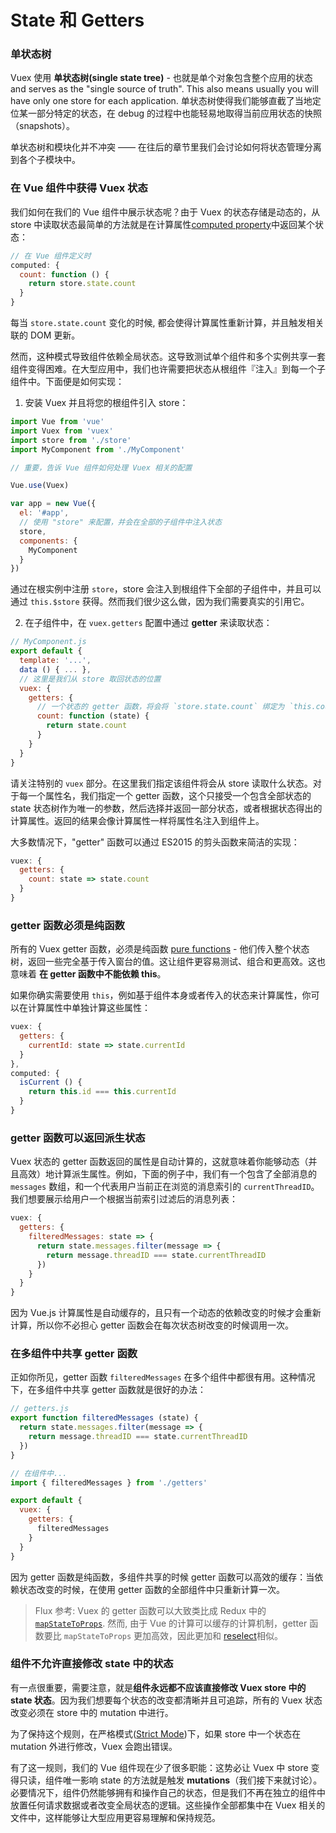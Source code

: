 # State 和 Getters

### 单状态树

Vuex 使用 **单状态树(single state tree)** - 也就是单个对象包含整个应用的状态 and serves as the "single source of truth". This also means usually you will have only one store for each application. 单状态树使得我们能够直截了当地定位某一部分特定的状态，在 debug 的过程中也能轻易地取得当前应用状态的快照（snapshots）。

单状态树和模块化并不冲突 —— 在往后的章节里我们会讨论如何将状态管理分离到各个子模块中。

### 在 Vue 组件中获得 Vuex 状态

我们如何在我们的 Vue 组件中展示状态呢？由于 Vuex 的状态存储是动态的，从 store 中读取状态最简单的方法就是在计算属性[computed property](http://vuejs.org/guide/computed.html)中返回某个状态：

``` js
// 在 Vue 组件定义时
computed: {
  count: function () {
    return store.state.count
  }
}
```

每当 `store.state.count` 变化的时候, 都会使得计算属性重新计算，并且触发相关联的 DOM 更新。

然而，这种模式导致组件依赖全局状态。这导致测试单个组件和多个实例共享一套组件变得困难。在大型应用中，我们也许需要把状态从根组件『注入』到每一个子组件中。下面便是如何实现：

1. 安装 Vuex 并且将您的根组件引入 store：

  ``` js
  import Vue from 'vue'
  import Vuex from 'vuex'
  import store from './store'
  import MyComponent from './MyComponent'

  // 重要，告诉 Vue 组件如何处理 Vuex 相关的配置
  
  Vue.use(Vuex)

  var app = new Vue({
    el: '#app',
    // 使用 "store" 来配置，并会在全部的子组件中注入状态
    store,
    components: {
      MyComponent
    }
  })
  ```

  通过在根实例中注册 `store`，store 会注入到根组件下全部的子组件中，并且可以通过 `this.$store` 获得。然而我们很少这么做，因为我们需要真实的引用它。

2. 在子组件中，在 `vuex.getters` 配置中通过 **getter** 来读取状态：

  ``` js
  // MyComponent.js
  export default {
    template: '...',
    data () { ... },
    // 这里是我们从 store 取回状态的位置
    vuex: {
      getters: {
        // 一个状态的 getter 函数，将会将 `store.state.count` 绑定为 `this.count`
        count: function (state) {
          return state.count
        }
      }
    }
  }
  ```

  请关注特别的 `vuex` 部分。在这里我们指定该组件将会从 store 读取什么状态。对于每一个属性名，我们指定一个 getter 函数，这个只接受一个包含全部状态的 state 状态树作为唯一的参数，然后选择并返回一部分状态，或者根据状态得出的计算属性。返回的结果会像计算属性一样将属性名注入到组件上。

  大多数情况下，"getter" 函数可以通过 ES2015 的剪头函数来简洁的实现：

  ``` js
  vuex: {
    getters: {
      count: state => state.count
    }
  }
  ```

### getter 函数必须是纯函数

所有的 Vuex getter 函数，必须是纯函数 [pure functions](https://en.wikipedia.org/wiki/Pure_function) - 他们传入整个状态树，返回一些完全基于传入窗台的值。这让组件更容易测试、组合和更高效。这也意味着 **在 getter 函数中不能依赖 this**。

如果你确实需要使用 `this`，例如基于组件本身或者传入的状态来计算属性，你可以在计算属性中单独计算这些属性：

``` js
vuex: {
  getters: {
    currentId: state => state.currentId
  }
},
computed: {
  isCurrent () {
    return this.id === this.currentId
  }
}
```

### getter 函数可以返回派生状态

Vuex 状态的 getter 函数返回的属性是自动计算的，这就意味着你能够动态（并且高效）地计算派生属性。例如，下面的例子中，我们有一个包含了全部消息的 `messages` 数组，和一个代表用户当前正在浏览的消息索引的 `currentThreadID`。我们想要展示给用户一个根据当前索引过滤后的消息列表：

``` js
vuex: {
  getters: {
    filteredMessages: state => {
      return state.messages.filter(message => {
        return message.threadID === state.currentThreadID
      })
    }
  }
}
```

因为 Vue.js 计算属性是自动缓存的，且只有一个动态的依赖改变的时候才会重新计算，所以你不必担心 getter 函数会在每次状态树改变的时候调用一次。

### 在多组件中共享 getter 函数

正如你所见，getter 函数 `filteredMessages` 在多个组件中都很有用。这种情况下，在多组件中共享 getter 函数就是很好的办法：

``` js
// getters.js
export function filteredMessages (state) {
  return state.messages.filter(message => {
    return message.threadID === state.currentThreadID
  })
}
```

``` js
// 在组件中...
import { filteredMessages } from './getters'

export default {
  vuex: {
    getters: {
      filteredMessages
    }
  }
}
```

因为 getter 函数是纯函数，多组件共享的时候 getter 函数可以高效的缓存：当依赖状态改变的时候，在使用 getter 函数的全部组件中只重新计算一次。

> Flux 参考: Vuex 的 getter 函数可以大致类比成 Redux 中的 [`mapStateToProps`](https://github.com/rackt/react-redux/blob/master/docs/api.md#connectmapstatetoprops-mapdispatchtoprops-mergeprops-options). 然而, 由于 Vue 的计算可以缓存的计算机制，getter 函数要比 `mapStateToProps` 更加高效，因此更加和 [reselect](https://github.com/reactjs/reselect)相似。

### 组件不允许直接修改 state 中的状态

有一点很重要，需要注意，就是**组件永远都不应该直接修改 Vuex store 中的 state 状态**。因为我们想要每个状态的改变都清晰并且可追踪，所有的 Vuex 状态改变必须在 store 中的 mutation 中进行。

为了保持这个规则，在严格模式([Strict Mode](strict.md))下，如果 store 中一个状态在 mutation 外进行修改，Vuex 会跑出错误。

有了这一规则，我们的 Vue 组件现在少了很多职能：这势必让 Vuex 中 store 变得只读，组件唯一影响 state 的方法就是触发 **mutations**（我们接下来就讨论）。必要情况下，组件仍然能够拥有和操作自己的状态，但是我们不再在独立的组件中放置任何请求数据或者改变全局状态的逻辑。这些操作全部都集中在 Vuex 相关的文件中，这样能够让大型应用更容易理解和保持规范。
